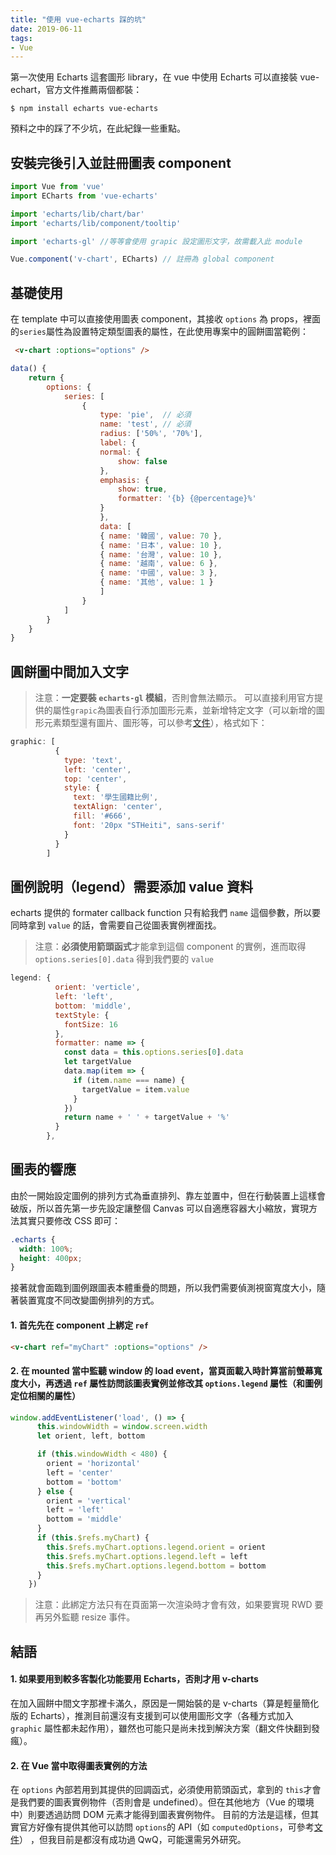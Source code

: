 ```yaml
---
title: "使用 vue-echarts 踩的坑"
date: 2019-06-11
tags:
- Vue
---
```


第一次使用 Echarts 這套圖形 library，在 vue 中使用 Echarts 可以直接裝 vue-echart，官方文件推薦兩個都裝：
```
$ npm install echarts vue-echarts
```
預料之中的踩了不少坑，在此紀錄一些重點。
<!-- more -->

## 安裝完後引入並註冊圖表 component
``` js
import Vue from 'vue'
import ECharts from 'vue-echarts'

import 'echarts/lib/chart/bar'
import 'echarts/lib/component/tooltip'

import 'echarts-gl' //等等會使用 grapic 設定圖形文字，故需載入此 module

Vue.component('v-chart', ECharts) // 註冊為 global component

```

## 基礎使用
在 template 中可以直接使用圖表 component，其接收 `options` 為 props，裡面的`series`屬性為設置特定類型圖表的屬性，在此使用專案中的圓餅圖當範例：

``` html
 <v-chart :options="options" />
```

``` js
data() {
    return {
        options: {
            series: [
                {
                    type: 'pie',  // 必須
                    name: 'test', // 必須
                    radius: ['50%', '70%'],
                    label: {
                    normal: {
                        show: false
                    },
                    emphasis: {
                        show: true,
                        formatter: '{b} {@percentage}%'
                    }
                    },
                    data: [
                    { name: '韓國', value: 70 },
                    { name: '日本', value: 10 },
                    { name: '台灣', value: 10 },
                    { name: '越南', value: 6 },
                    { name: '中國', value: 3 },
                    { name: '其他', value: 1 }
                    ]
                }
            ]
        }
    }
}
```


## 圓餅圖中間加入文字
> 注意：**一定要裝 `echarts-gl` 模組**，否則會無法顯示。
可以直接利用官方提供的屬性`grapic`為圖表自行添加圖形元素，並新增特定文字（可以新增的圖形元素類型還有圖片、圖形等，可以參考[文件](https://echarts.baidu.com/option.html#graphic)），格式如下：
``` js
graphic: [
          {
            type: 'text',
            left: 'center',
            top: 'center',
            style: {
              text: '學生國籍比例',
              textAlign: 'center',
              fill: '#666',
              font: '20px "STHeiti", sans-serif'
            }
          }
        ]
```

## 圖例說明（legend）需要添加 value 資料
echarts 提供的 formater callback function 只有給我們 `name` 這個參數，所以要同時拿到 `value` 的話，會需要自己從圖表實例裡面找。
> 注意：**必須使用箭頭函式**才能拿到這個 component 的實例，進而取得 `options.series[0].data` 得到我們要的 `value`
``` js
legend: {
          orient: 'verticle',
          left: 'left',
          bottom: 'middle',
          textStyle: {
            fontSize: 16
          },
          formatter: name => {
            const data = this.options.series[0].data
            let targetValue
            data.map(item => {
              if (item.name === name) {
                targetValue = item.value
              }
            })
            return name + ' ' + targetValue + '%'
          }
        },
```

## 圖表的響應
由於一開始設定圖例的排列方式為垂直排列、靠左並置中，但在行動裝置上這樣會破版，所以首先第一步先設定讓整個 Canvas 可以自適應容器大小縮放，實現方法其實只要修改 CSS 即可：

``` css
.echarts {
  width: 100%;
  height: 400px; 
}
```

接著就會面臨到圖例跟圖表本體重疊的問題，所以我們需要偵測視窗寬度大小，隨著裝置寬度不同改變圖例排列的方式。
#### 1. 首先先在 component 上綁定 `ref`
``` html
<v-chart ref="myChart" :options="options" />
```

#### 2. 在 mounted 當中監聽 window 的 load event，當頁面載入時計算當前螢幕寬度大小，再透過 `ref` 屬性訪問該圖表實例並修改其 `options.legend` 屬性（和圖例定位相關的屬性）

``` js
window.addEventListener('load', () => {
      this.windowWidth = window.screen.width
      let orient, left, bottom

      if (this.windowWidth < 480) {
        orient = 'horizontal'
        left = 'center'
        bottom = 'bottom'
      } else {
        orient = 'vertical'
        left = 'left'
        bottom = 'middle'
      }
      if (this.$refs.myChart) {
        this.$refs.myChart.options.legend.orient = orient
        this.$refs.myChart.options.legend.left = left
        this.$refs.myChart.options.legend.bottom = bottom
      }
    })
```
> 注意：此綁定方法只有在頁面第一次渲染時才會有效，如果要實現 RWD 要再另外監聽 resize 事件。

## 結語
#### 1. 如果要用到較多客製化功能要用 Echarts，否則才用 v-charts
在加入圓餅中間文字那裡卡滿久，原因是一開始裝的是 v-charts（算是輕量簡化版的 Echarts），推測目前還沒有支援到可以使用圖形文字（各種方式加入 `graphic` 屬性都未起作用），雖然也可能只是尚未找到解決方案（翻文件快翻到發瘋）。

#### 2. 在 Vue 當中取得圖表實例的方法
在 `options` 內部若用到其提供的回調函式，必須使用箭頭函式，拿到的 `this`才會是我們要的圖表實例物件（否則會是 undefined）。但在其他地方（Vue 的環境中）則要透過訪問 DOM 元素才能得到圖表實例物件。
目前的方法是這樣，但其實官方好像有提供其他可以訪問 `options`的 API（如 `computedOptions`，可參考[文件](https://github.com/ecomfe/vue-echarts#computed)） ，但我目前是都沒有成功過 QwQ，可能還需另外研究。